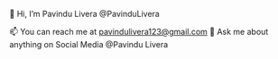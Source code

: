👋 Hi, I’m Pavindu Livera @PavinduLivera
<!---🔭I am an Undergraduate Student at the University of Colombo School of Computing.
👀 I’m interested in JavaScript, React.js, Next.js, React Native and Flutter.
🌱 I’m currently Learning Web Development and Mobile Application Development.--->
📫 You can reach me at pavindulivera123@gmail.com
💬 Ask me about anything on Social Media @Pavindu Livera



<!---
PavinduLivera/PavinduLivera is a ✨ special ✨ repository because its `README.md` (this file) appears on your GitHub profile.
You can click the Preview link to take a look at your changes.
--->
